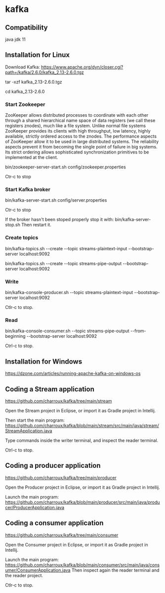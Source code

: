 # kafka

## Compatibility

java jdk 11

## Installation for Linux

Download Kafka: https://www.apache.org/dyn/closer.cgi?path=/kafka/2.6.0/kafka_2.13-2.6.0.tgz

tar -xzf kafka_2.13-2.6.0.tgz

cd kafka_2.13-2.6.0

### Start Zookeeper
ZooKeeper allows distributed processes to coordinate with each other through a shared hierarchical name space of data registers (we call these registers znodes), much like a file system. Unlike normal file systems ZooKeeper provides its clients with high throughput, low latency, highly available, strictly ordered access to the znodes. The performance aspects of ZooKeeper allow it to be used in large distributed systems. The reliability aspects prevent it from becoming the single point of failure in big systems. Its strict ordering allows sophisticated synchronization primitives to be implemented at the client.

bin/zookeeper-server-start.sh config/zookeeper.properties

Ctr-c to stop

### Start Kafka broker
bin/kafka-server-start.sh config/server.properties

Ctr-c to stop

If the broker hasn't been stoped properly stop it with: 
bin/kafka-server-stop.sh
Then restart it.

### Create topics
bin/kafka-topics.sh --create --topic streams-plaintext-input --bootstrap-server localhost:9092

bin/kafka-topics.sh --create --topic streams-pipe-output --bootstrap-server localhost:9092
 
### Write 
bin/kafka-console-producer.sh --topic streams-plaintext-input --bootstrap-server localhost:9092

Ctlr-c to stop.

### Read
bin/kafka-console-consumer.sh --topic streams-pipe-output --from-beginning --bootstrap-server localhost:9092

Ctrl-c to stop.

## Installation for Windows

https://dzone.com/articles/running-apache-kafka-on-windows-os

## Coding a Stream application
https://github.com/charroux/kafka/tree/main/stream

Open the Stream project in Eclipse,
or import it as Gradle project in Intellij.

Then start the main program: https://github.com/charroux/kafka/blob/main/stream/src/main/java/stream/StreamApplication.java

Type commands inside the writer terminal, and inspect the reader terminal. 

Ctrl-c to stop.

## Coding a producer application
https://github.com/charroux/kafka/tree/main/producer

Open the Producer project in Eclipse,
or import it as Gradle project in Intellij.

Launch the main program: https://github.com/charroux/kafka/blob/main/producer/src/main/java/producer/ProducerApplication.java

## Coding a consumer application
https://github.com/charroux/kafka/tree/main/consumer

Open the Consumer project in Eclipse,
or import it as Gradle project in Intellij.

Launch the main program: https://github.com/charroux/kafka/blob/main/consumer/src/main/java/consumer/ConsumerApplication.java
Then inspect again the reader terminal and the reader project.

Ctlr-c to stop.

